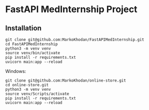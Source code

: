 # FastAPI MedInternship Project

## Installation 

```shell
git clone git@github.com:MarkoKhodan/FastAPIMedInternship.git
cd FastAPIMedInternship
python3 -m venv venv
source venv/bin/activate
pip install -r requirements.txt
uvicorn main:app --reload

```

Windows:
```shell
git clone git@github.com:MarkoKhodan/online-store.git
cd online-store.git
python3 -m venv venv
source venv/Scripts/activate
pip install -r requirements.txt
uvicorn main:app --reload
 

